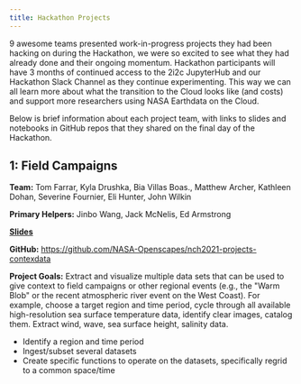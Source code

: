 ```yaml
---
title: Hackathon Projects
---
```


9 awesome teams presented work-in-progress projects they had been hacking on during the Hackathon, we were so excited to see what they had already done and their ongoing momentum. Hackathon participants will have 3 months of continued access to the 2i2c JupyterHub and our Hackathon Slack Channel as they continue experimenting. This way we can all learn more about what the transition to the Cloud looks like (and costs) and support more researchers using NASA Earthdata on the Cloud. 

Below is brief information about each project team, with links to slides and notebooks in GitHub repos that they shared on the final day of the Hackathon.

## 1: Field Campaigns

**Team:** Tom Farrar, Kyla Drushka, Bia Villas Boas., Matthew Archer, Kathleen Dohan, Severine Fournier, Eli Hunter, John Wilkin

**Primary Helpers:** Jinbo Wang, Jack McNelis, Ed Armstrong

[**Slides**](https://docs.google.com/presentation/d/1l2RxFG1tO-0piDvKUkdUQC0wHwp7lFhPSSbLCpESSW4/edit#slide=id.p)

**GitHub:** <https://github.com/NASA-Openscapes/nch2021-projects-contexdata>

**Project Goals:** 
Extract and visualize multiple data sets that can be used to give context to field campaigns or other regional events (e.g., the "Warm Blob" or the recent atmospheric river event on the West Coast).  For example, choose a target region and time period, cycle through all available high-resolution sea surface temperature data, identify clear images, catalog them.  Extract wind, wave, sea surface height, salinity data. 

- Identify a region and time period
- Ingest/subset several datasets
- Create specific functions to operate on the datasets, specifically regrid to a common space/time

